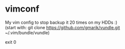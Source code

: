 vimconf
=======

My vim config to stop backup it 20 times on my HDDs :)<br/>
(start with: git clone https://github.com/gmarik/vundle.git ~/.vim/bundle/vundle)


exit 0
